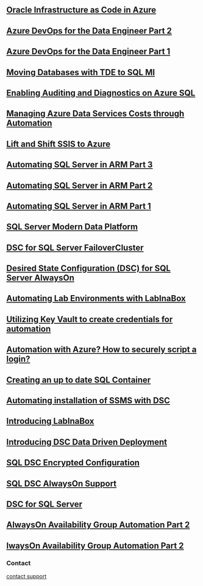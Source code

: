 ## [Oracle Infrastructure as Code in Azure](/pages/Oracle-Infrastructure-as-Code-in-Azure.md)
## [Azure DevOps for the Data Engineer Part 2](/pages/Azure-DevOps-for-the-Data-Engineer-Part2.md)
## [Azure DevOps for the Data Engineer Part 1](/pages/Azure-DevOps-for-the-Data-Engineer-Part1.md)
## [Moving Databases with TDE to SQL MI](/pages/Moving-Databases-with-TDE.md)
## [Enabling Auditing and Diagnostics on Azure SQL](/pages/Enable-Auditing-AzureSQL.md)
## [Managing Azure Data Services Costs through Automation](/pages/Managing-Azure-Data-Services-Costs.md)
## [Lift and Shift SSIS to Azure](/pages/Lift-and-Shift-SSIS.md)
## [Automating SQL Server in ARM Part 3](/pages/Automating-SQL-In-Azure-Part3.md)
## [Automating SQL Server in ARM Part 2](/pages/Automating-SQL-In-Azure-Part2.md)
## [Automating SQL Server in ARM Part 1](/pages/Automating-SQL-In-Azure-Part1.md)
## [SQL Server Modern Data Platform](/pages/SQL-Server-Modern-Data-Platform.md)
## [DSC for SQL Server FailoverCluster](/pages/DSC-For-SQL-FC.md)
## [Desired State Configuration (DSC) for SQL Server AlwaysOn](/pages/DSC-For-SQL-Update.md)
## [Automating Lab Environments with LabInaBox](/pages/LabinaBox-Onprem-or-Cloud.md)
## [Utilizing Key Vault to create credentials for automation](/pages/Utilizing-Key-Vault-Automation.md)
## [Automation with Azure? How to securely script a login?](/pages/Automation-Securely-Script-Login.md)
## [Creating an up to date SQL Container](/pages/Creating-SQL-Container.md)
## [Automating installation of SSMS with DSC](/pages/Automating-SSMS.md)
## [Introducing LabInaBox](/pages/Introducing-LabInaBox.md)
## [Introducing DSC Data Driven Deployment](/pages/Introducing-DSC_DDD.md)
## [SQL DSC Encrypted Configuration](/pages/SQL-DSC-Encrypted-Config.md)
## [SQL DSC AlwaysOn Support](/pages/SQL-DSC-AlwaysOn-Support.md)
## [DSC for SQL Server](/pages/DSC-For-SQL.md)
## [AlwaysOn Availability Group Automation Part 2](/pages/AlwaysOn-AG-AutomationPart2.md)
## [lwaysOn Availability Group Automation Part 2](/pages/AlwaysOn-AG-AutomationPart1.md)

### Contact
[contact support](mailto:troy@aziac.net)
